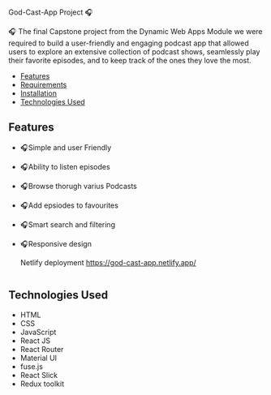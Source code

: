 God-Cast-App Project 🎧

🎧
The final Capstone project from the Dynamic Web Apps Module we were required to build a user-friendly and engaging podcast app that allowed users to explore an extensive collection of podcast shows, seamlessly play their favorite episodes, and to keep track of the ones they love the most. 


  - [Features](#features)
  - [Requirements](#requirements)
  - [Installation](#installation)
  - [Technologies Used](#technologies-used)

 ## Features

- 🎧Simple and user Friendly
- 🎧Ability to listen episodes
- 🎧Browse thorugh varius Podcasts
- 🎧Add epsiodes to favourites
- 🎧Smart search and filtering
- 🎧Responsive design

  Netlify deployment
 https://god-cast-app.netlify.app/
  ```

## Technologies Used

- HTML
- CSS
- JavaScript
- React JS
- React Router 
- Material UI
- fuse.js
- React Slick
- Redux toolkit
  
  
